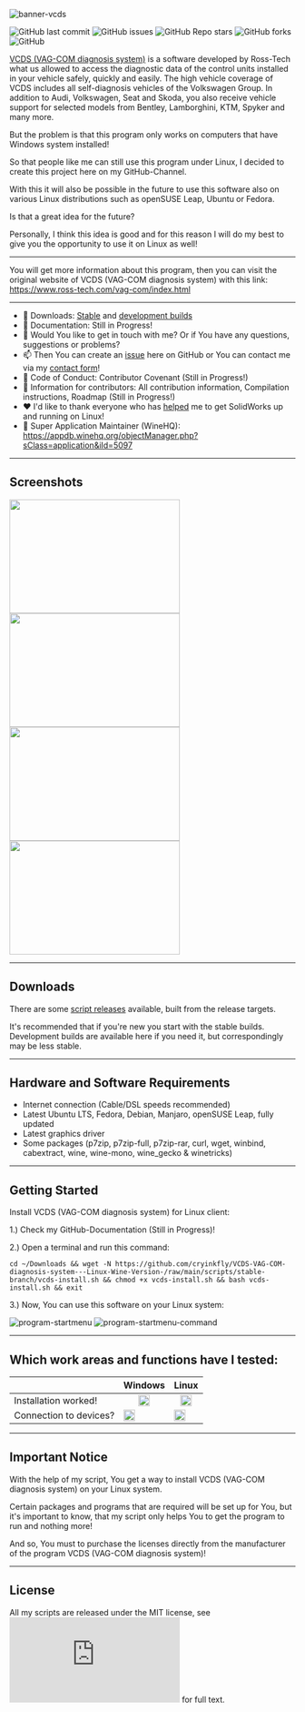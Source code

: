 ![banner-vcds](https://user-images.githubusercontent.com/79079633/134122849-69eea782-9f65-4b70-aadd-3d4cdce17bb5.png)

![GitHub last commit](https://img.shields.io/github/last-commit/cryinkfly/VCDS-VAG-COM-diagnosis-system---Linux-Wine-Version-?style=for-the-badge)
![GitHub issues](https://img.shields.io/github/issues-raw/cryinkfly/VCDS-VAG-COM-diagnosis-system---Linux-Wine-Version-?style=for-the-badge)
![GitHub Repo stars](https://img.shields.io/github/stars/cryinkfly/VCDS-VAG-COM-diagnosis-system---Linux-Wine-Version-?style=for-the-badge)
![GitHub forks](https://img.shields.io/github/forks/cryinkfly/VCDS-VAG-COM-diagnosis-system---Linux-Wine-Version-?style=for-the-badge)
![GitHub](https://img.shields.io/github/license/cryinkfly/VCDS-VAG-COM-diagnosis-system---Linux-Wine-Version-?style=for-the-badge)

[VCDS (VAG-COM diagnosis system)](https://www.ross-tech.com/vag-com/index.html) is a software developed by Ross-Tech what us allowed to access the diagnostic data of the control units installed in your vehicle safely, quickly and easily. The high vehicle coverage of VCDS includes all self-diagnosis vehicles of the Volkswagen Group. In addition to Audi, Volkswagen, Seat and Skoda, you also receive vehicle support for selected models from Bentley, Lamborghini, KTM, Spyker and many more.

But the problem is that this program only works on computers that have Windows system installed!

So that people like me can still use this program under Linux, I decided to create this project here on my GitHub-Channel.

With this it will also be possible in the future to use this software also on various Linux distributions such as openSUSE Leap, Ubuntu or Fedora.

Is that a great idea for the future?

Personally, I think this idea is good and for this reason I will do my best to give you the opportunity to use it on Linux as well!

---

You will get more information about this program, then you can visit the original website of VCDS (VAG-COM diagnosis system) with this link: https://www.ross-tech.com/vag-com/index.html

---

  - 📂 Downloads: [Stable](https://github.com/cryinkfly/VCDS-VAG-COM-diagnosis-system---Linux-Wine-Version-/tree/main/scripts/stable-branch) and [development builds](https://github.com/cryinkfly/VCDS-VAG-COM-diagnosis-system---Linux-Wine-Version-/tree/main/scripts/development-branch)
  - 📔 Documentation: Still in Progress!
  - 💬 Would You like to get in touch with me? Or if You have any questions, suggestions or problems?
  - 📫 Then You can create an [issue](https://github.com/cryinkfly/VCDS-VAG-COM-diagnosis-system---Linux-Wine-Version-/issues) here on GitHub or You can contact me via my [contact form](https://cryinkfly.com/contact/)!
  - 📜 Code of Conduct: Contributor Covenant (Still in Progress!)
  - 📖 Information for contributors: All contribution information, Compilation instructions, Roadmap (Still in Progress!)
  - ❤️ I'd like to thank everyone who has [helped](https://github.com/cryinkfly/VCDS-VAG-COM-diagnosis-system---Linux-Wine-Version-/blob/main/COMMUNITY.md) me to get SolidWorks up and running on Linux!
  - 🍷 Super Application Maintainer (WineHQ): https://appdb.winehq.org/objectManager.php?sClass=application&iId=5097

---

## Screenshots
<div>
<img src="https://github.com/cryinkfly/VCDS-VAG-COM-diagnosis-system---Linux-Wine-Version-/blob/main/images/installation/%234-installation-welcome-screen.png" width="300px" height="200px">
<img src="https://github.com/cryinkfly/VCDS-VAG-COM-diagnosis-system---Linux-Wine-Version-/blob/main/images/gui/%231-program-main-screen.png" width="300px" height="200px">
</div>
<div>
<img src="https://github.com/cryinkfly/VCDS-VAG-COM-diagnosis-system---Linux-Wine-Version-/blob/main/images/gui/%232-program-options-1.png" width="300px" height="200px">
<img src="https://github.com/cryinkfly/VCDS-VAG-COM-diagnosis-system---Linux-Wine-Version-/blob/main/images/gui/%233-program-options-2.png" width="300px" height="200px">
</div>

---

## Downloads

There are some [script releases](https://github.com/cryinkfly/VCDS-VAG-COM-diagnosis-system---Linux-Wine-Version-/tree/main/scripts) available, built from the release targets.

It's recommended that if you're new you start with the stable builds. Development builds are available here if you need it, but correspondingly may be less stable.

---

## Hardware and Software Requirements

- Internet connection (Cable/DSL speeds recommended)
- Latest Ubuntu LTS, Fedora, Debian, Manjaro, openSUSE Leap, fully updated
- Latest graphics driver
- Some packages (p7zip, p7zip-full, p7zip-rar, curl, wget, winbind, cabextract, wine, wine-mono, wine_gecko & winetricks)

---

## Getting Started

Install VCDS (VAG-COM diagnosis system) for Linux client:

1.) Check my GitHub-Documentation (Still in Progress)!

2.) Open a terminal and run this command:

    cd ~/Downloads && wget -N https://github.com/cryinkfly/VCDS-VAG-COM-diagnosis-system---Linux-Wine-Version-/raw/main/scripts/stable-branch/vcds-install.sh && chmod +x vcds-install.sh && bash vcds-install.sh && exit

3.) Now, You can use this software on your Linux system:

![program-startmenu](https://raw.githubusercontent.com/cryinkfly/VCDS-VAG-COM-diagnosis-system---Linux-Wine-Version-/main/images/gui/%231-program-startmenu.png)
![program-startmenu-command](https://github.com/cryinkfly/VCDS-VAG-COM-diagnosis-system---Linux-Wine-Version-/blob/main/images/gui/%232-program-startmenu-command.png)

---

## Which work areas and functions have I tested:

<table>
<thead>
<tr>
<th></th>
<th>Windows</th>
<th>Linux</th>
</tr>
</thead>
<tbody>
<tr>
<td>Installation worked!</td>
<td style="text-align: center;"><g-emoji class="g-emoji" alias="heavy_check_mark" fallback-src="https://github.githubassets.com/images/icons/emoji/unicode/2714.png"><img class="emoji" alt="heavy_check_mark" src="https://github.githubassets.com/images/icons/emoji/unicode/2714.png" width="20" height="20"></g-emoji></td>
<td style="text-align: center;"><g-emoji class="g-emoji" alias="heavy_check_mark" fallback-src="https://github.githubassets.com/images/icons/emoji/unicode/2714.png"><img class="emoji" alt="heavy_check_mark" src="https://github.githubassets.com/images/icons/emoji/unicode/2714.png" width="20" height="20"></g-emoji></td>
<tr>
<td>Connection to devices?</td>
<td><g-emoji class="g-emoji" alias="heavy_check_mark" fallback-src="https://github.githubassets.com/images/icons/emoji/unicode/2714.png"><img class="emoji" alt="heavy_check_mark" src="https://github.githubassets.com/images/icons/emoji/unicode/2714.png" width="20" height="20"></g-emoji></td>
<td><g-emoji class="g-emoji" alias="heavy_multiplication_x" fallback-src="https://github.githubassets.com/images/icons/emoji/unicode/2716.png"><img class="emoji" alt="heavy_multiplication_x" src="https://github.githubassets.com/images/icons/emoji/unicode/2716.png" width="20" height="20"></g-emoji></td>
</tr>
</tbody>
</table>

---

## Important Notice

With the help of my script, You get a way to install VCDS (VAG-COM diagnosis system) on your Linux system. 

Certain packages and programs that are required will be set up for You, but it's important to know, that my script only helps You to get the program to run and nothing more! 

And so, You must to purchase the licenses directly from the manufacturer of the program VCDS (VAG-COM diagnosis system)!

---

## License

All my scripts are released under the MIT license, see ![LICENSE.md](https://github.com/cryinkfly/VCDS-VAG-COM-diagnosis-system---Linux-Wine-Version-/blob/main/LICENSE.md) for full text.

